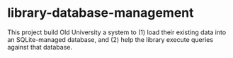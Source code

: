 # library-database-management

This project build Old University a system to 
(1) load their existing data into an SQLite-managed database, and 
(2) help the library execute queries against that database.
